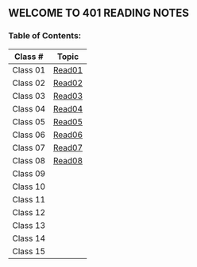 ## WELCOME TO 401 READING NOTES

### Table of Contents:

| Class #  |           Topic           |
| :------: | :-----------------------: |
| Class 01 | [Read01](401/401read1.md) |
| Class 02 | [Read02](401/401read2.md) |
| Class 03 | [Read03](401/401read3.md) |
| Class 04 | [Read04](401/401read4.md) |
| Class 05 | [Read05](401/401read5.md) |
| Class 06 | [Read06](401/401read6.md) |
| Class 07 | [Read07](401/401read7.md) |
| Class 08 | [Read08](401/401read8.md) |
| Class 09 |                           |
| Class 10 |                           |
| Class 11 |                           |
| Class 12 |                           |
| Class 13 |                           |
| Class 14 |                           |
| Class 15 |                           |
